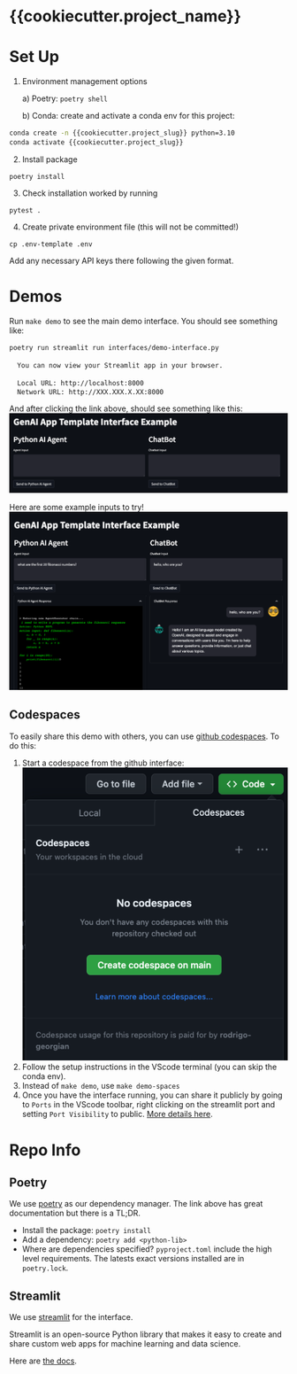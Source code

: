 # {{cookiecutter.project_name}}
# Set Up

1. Environment management options
   
    a)  Poetry: ```poetry shell```
    
    b) Conda: create and activate a conda env for this project:
```bash
conda create -n {{cookiecutter.project_slug}} python=3.10
conda activate {{cookiecutter.project_slug}}
```

2. Install package
```
poetry install
```
3. Check installation worked by running 
```
pytest .
```

4. Create private environment file (this will not be committed!)
```
cp .env-template .env
```
Add any necessary API keys there following the given format.

# Demos
Run `make demo` to see the main demo interface.
You should see something like:
```
poetry run streamlit run interfaces/demo-interface.py

  You can now view your Streamlit app in your browser.

  Local URL: http://localhost:8000
  Network URL: http://XXX.XXX.X.XX:8000
```
And after clicking the link above, should see something like this:
![Screenshot](docs/imgs/demo-screenshot-1.png)

Here are some example inputs to try!
![Screenshot](docs/imgs/demo-screenshot-2.png)

## Codespaces
To easily share this demo with others, you can use [github codespaces](https://github.com/features/codespaces). To do this:

1. Start a codespace from the github interface:
![Screenshot](docs/imgs/codespaces-1.png)
2. Follow the setup instructions in the VScode terminal (you can skip the conda env).
3. Instead of `make demo`, use `make demo-spaces`
4. Once you have the interface running, you can share it publicly by going to `Ports` in the VScode toolbar, right clicking on the streamlit port and setting `Port Visibility` to public. [More details here](https://docs.github.com/en/codespaces/developing-in-codespaces/forwarding-ports-in-your-codespace).

# Repo Info
## Poetry
We use [poetry](https://python-poetry.org/) as our dependency manager.
The link above has great documentation but there is a TL;DR.

- Install the package: `poetry install`
- Add a dependency: `poetry add <python-lib>`
- Where are dependencies specified? `pyproject.toml` include the high level requirements. The latests exact versions installed are in `poetry.lock`.

## Streamlit
We use [streamlit](https://streamlit.io/) for the interface. 

Streamlit is an open-source Python library that makes it easy to create and share custom web apps for machine learning and data science. 

Here are [the docs](https://docs.streamlit.io/).
